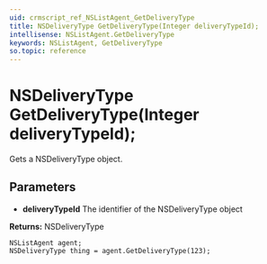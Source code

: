 ```yaml
---
uid: crmscript_ref_NSListAgent_GetDeliveryType
title: NSDeliveryType GetDeliveryType(Integer deliveryTypeId);
intellisense: NSListAgent.GetDeliveryType
keywords: NSListAgent, GetDeliveryType
so.topic: reference
---
```


# NSDeliveryType GetDeliveryType(Integer deliveryTypeId);

Gets a NSDeliveryType object.

## Parameters

* **deliveryTypeId** The identifier of the NSDeliveryType object

**Returns:** NSDeliveryType

```crmscript
NSListAgent agent;
NSDeliveryType thing = agent.GetDeliveryType(123);
```

